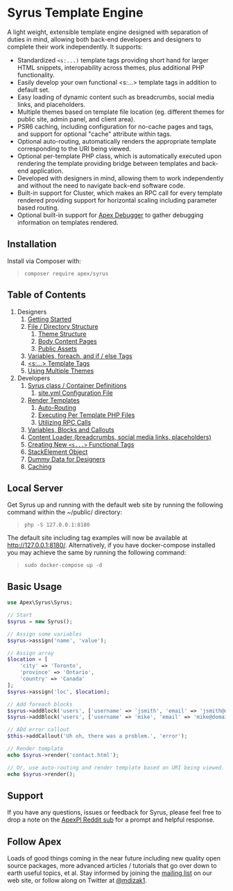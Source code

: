 
# Syrus Template Engine

A light weight, extensible template engine designed with separation of duties in mind, allowing both back-end developers and designers to complete their work independently.  It supports:

* Standardized `<s:...)` template tags providing short hand for larger HTML snippets, interopability across themes, plus additional PHP functionality.
* Easily develop your own functional <s:...> template tags in addition to default set.
* Easy loading of dynamic content such as breadcrumbs, social media links, and placeholders.
* Multiple themes based on template file location (eg. different themes for public site, admin panel, and client area).
* PSR6 caching, including configuration for no-cache pages and tags, and support for optional "cache" attribute within tags.
* Optional auto-routing, automatically renders the appropriate template corresponding to the URI being viewed. 
* Optional per-template PHP class, which is automatically executed upon rendering the template providing bridge between templates and back-end application.
* Developed with designers in mind, allowing them to work independently and without the need to navigate back-end software code.
* Built-in support for Cluster, which makes an RPC call for every template rendered providing support for horizontal scaling including parameter based routing.
* Optional built-in support for [Apex Debugger](https://github.com/apexpl/debugger) to gather debugging information on templates rendered.


## Installation

Install via Composer with:

> `composer require apex/syrus`


## Table of Contents

1. Designers
    1. [Getting Started](https://github.com/apexpl/syrus/blob/master/docs/designers/getting_started.md)
    2. [File / Directory Structure](https://github.com/apexpl/syrus/blob/master/docs/designers/theme_structure.md)
        1. [Theme Structure](https://github.com/apexpl/syrus/blob/master/docs/designers/theme_structure.md#theme_structure)
        2. [Body Content Pages](https://github.com/apexpl/syrus/blob/master/docs/designers/theme_structure.md#body_pages)
        3. [Public Assets](https://github.com/apexpl/syrus/blob/master/docs/designers/theme_structure.md#public_assets)
    3. [Variables, foreach, and if / else Tags](https://github.com/apexpl/syrus/blob/master/docs/designers/variables.md)
    4. [&lt;s:...&gt; Template Tags](https://github.com/apexpl/syrus/blob/master/docs/designers/tags.md)
    5. [Using Multiple Themes](https://github.com/apexpl/syrus/blob/master/docs/designers/multiple_themes.md)
2. Developers
    1. [Syrus class / Container Definitions](https://github.com/apexpl/syrus/blob/master/docs/syrus.md)
        1. [site.yml Configuration File](https://github.com/apexpl/syrus/blob/master/docs/site_yml.md)
    2. [Render Templates](https://github.com/apexpl/syrus/blob/master/docs/render.md)
        1. [Auto-Routing](https://github.com/apexpl/syrus/blob/master/docs/autorouting.md)
        2. [Executing Per Template PHP Files](https://github.com/apexpl/syrus/blob/master/docs/execute_php.md)
        3. [Utilizing RPC Calls](https://github.com/apexpl/syrus/blob/master/docs/rpc.md)
    3. [Variables, Blocks and Callouts](https://github.com/apexpl/syrus/blob/master/docs/variables.md)
    4. [Content Loader (breadcrumbs, social media links, placeholders)](https://github.com/apexpl/syrus/blob/master/docs/content_loader.md)
    5. [Creating New `<s...>` Functional Tags](https://github.com/apexpl/syrus/blob/master/docs/create_tags.md)
    6. [StackElement Object](https://github.com/apexpl/syrus/blob/master/docs/stackelement.md)
    7. [Dummy Data for Designers](https://github.com/apexpl/syrus/blob/master/docs/dummy_data.md)
    7. [Caching](https://github.com/apexpl/syrus/blob/master/docs/cache.md)


## Local Server

Get Syrus up and running with the default web site by running the following command within the ~/public/ directory:

> `php -S 127.0.0.1:8180`

The default site including tag examples will now be available at http://127.0.0.1:8180/.  Alternatively, if you have docker-compose installed you may achieve the same by running the following command:

> `sudo docker-compose up -d`


## Basic Usage

~~~php
use Apex\Syrus\Syrus;

// Start
$syrus = new Syrus();

// Assign some variables
$syrus->assign('name', 'value');

// Assign array
$location = [
    'city' => 'Toronto', 
    'province' => 'Ontario', 
    'country' => 'Canada'
];
$syrus->assign('loc', $location);

// Add foreach blocks
$syrus->addBlock('users', ['username' => 'jsmith', 'email' => 'jsmith@domain.com']);
$syrus->addBlock('users', ['username' => 'mike', 'email' => 'mike@domain.com']);

// ADd error callout
$this->addCallout('Uh oh, there was a problem.', 'error');

// Render template
echo $syrus->render('contact.html');

// Or, use auto-routing and render template based on URI being viewed.
echo $syrus->render();
~~~


## Support

If you have any questions, issues or feedback for Syrus, please feel free to drop a note on the <a href="https://reddit.com/r/apexpl/">ApexPl Reddit sub</a> for a prompt and helpful response.


## Follow Apex

Loads of good things coming in the near future including new quality open source packages, more advanced articles / tutorials that go over down to earth useful topics, et al.  Stay informed by joining the <a href="https://apexpl.io/">mailing list</a> on our web site, or follow along on Twitter at <a href="https://twitter.com/mdizak1">@mdizak1</a>.



